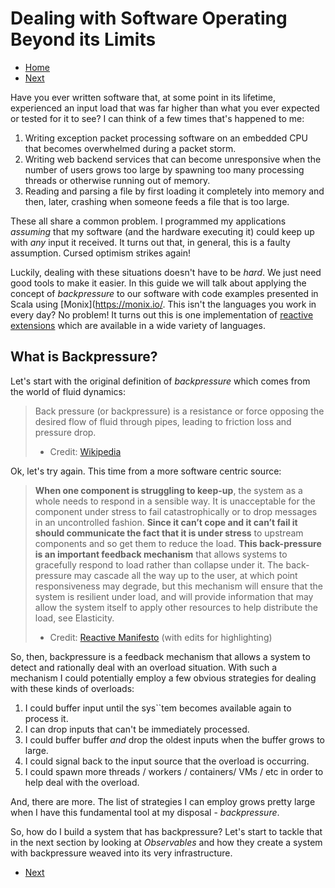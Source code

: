# Dealing with Software Operating Beyond its Limits

* [Home](https://jonathanhood.github.io/programming-with-backpressure/)
* [Next](observables.md)

Have you ever written software that, at some point in its lifetime, experienced an input
load that was far higher than what you ever expected or tested for it to see? I can
think of a few times that's happened to me:

1. Writing exception packet processing software on an embedded CPU that becomes overwhelmed
   during a packet storm.
2. Writing web backend services that can become unresponsive when the number of users grows
   too large by spawning too many processing threads or otherwise running out of memory.
3. Reading and parsing a file by first loading it completely into memory and then, later,
   crashing when someone feeds a file that is too large.

These all share a common problem. I programmed my applications _assuming_ that my software
(and the hardware executing it) could keep up with _any_ input it received. It turns out
that, in general, this is a faulty assumption. Cursed optimism strikes again!

Luckily, dealing with these situations doesn't have to be _hard_. We just need good tools
to make it easier. In this guide we will talk about applying the concept of _*backpressure*_
to our software with code examples presented in Scala using [Monix](https://monix.io/. This
isn't the languages you work in every day? No problem! It turns out this is one implementation
of [reactive extensions](http://reactivex.io/) which are available in a wide variety of
languages.

## What is Backpressure?

Let's start with the original definition of _backpressure_ which comes from the world of fluid
dynamics:

> Back pressure (or backpressure) is a resistance or force opposing the desired flow of fluid
> through pipes, leading to friction loss and pressure drop.
>   - Credit: [Wikipedia](https://en.wikipedia.org/wiki/Back_pressure)

Ok, let's try again. This time from a more software centric source:

> **When one component is struggling to keep-up**, the system as a whole needs to respond in a sensible
> way. It is unacceptable for the component under stress to fail catastrophically or to drop messages
> in an uncontrolled fashion. **Since it can’t cope and it can’t fail it should communicate the fact that
> it is under stress** to upstream components and so get them to reduce the load. **This back-pressure is
> an important feedback mechanism** that allows systems to gracefully respond to load rather than collapse
> under it. The back-pressure may cascade all the way up to the user, at which point responsiveness may
> degrade, but this mechanism will ensure that the system is resilient under load, and will provide information
> that may allow the system itself to apply other resources to help distribute the load, see Elasticity.
> - Credit: [Reactive Manifesto](https://www.reactivemanifesto.org/glossary#Back-Pressure)
>   (with edits for highlighting)

So, then, backpressure is a feedback mechanism that allows a system to detect and rationally deal with an
overload situation. With such a mechanism I could potentially employ a few obvious strategies for dealing
with these kinds of overloads:

1. I could buffer input until the sys``tem becomes available again to process it.
2. I can drop inputs that can't be immediately processed.
3. I could buffer buffer _and_ drop the oldest inputs when the buffer grows to large.
4. I could signal back to the input source that the overload is occurring.
5. I could spawn more threads / workers / containers/ VMs / etc in order to help deal with the overload.

And, there are more. The list of strategies I can employ grows pretty large when I have this fundamental
tool at my disposal - _backpressure_.

So, how do I build a system that has backpressure? Let's start to tackle that in the next section by looking
at *Observables* and how they create a system with backpressure weaved into its very infrastructure.

* [Next](observables.md)

